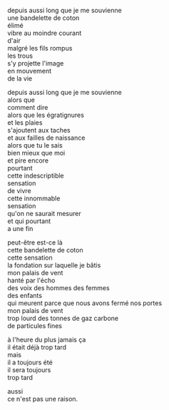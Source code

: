 depuis aussi long que je me souvienne   
une bandelette de coton   
élimé   
vibre au moindre courant   
d'air   
malgré les fils rompus   
les trous   
s'y projette l'image   
en mouvement   
de la vie

depuis aussi long que je me souvienne   
alors que   
comment dire   
alors que les égratignures   
et les plaies   
s'ajoutent aux taches   
et aux failles de naissance   
alors que tu le sais   
bien mieux que moi   
et pire encore   
pourtant   
cette indescriptible   
sensation   
de vivre   
cette innommable   
sensation   
qu'on ne saurait mesurer   
et qui pourtant   
a une fin

peut-être est-ce là   
cette bandelette de coton   
cette sensation   
la fondation sur laquelle je bâtis   
mon palais de vent   
hanté par l'écho   
des voix des hommes des femmes   
des enfants   
qui meurent parce que nous avons fermé nos portes   
mon palais de vent   
trop lourd des tonnes de gaz carbone   
de particules fines

à l'heure du plus jamais ça   
il était déjà trop tard   
mais   
il a toujours été   
il sera toujours   
trop tard

aussi   
ce n'est pas une raison.
